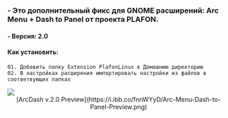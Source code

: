 ### - Это дополнительный фикс для GNOME расширений: Arc Menu + Dash to Panel от проекта PLAFON. 

#### - Версия: 2.0

#### Как установить:

```
01. Добавить папку Extension PlafonLinux в Домашнюю директорию
02. В настройках расширения импортировать настройки из файлов в соответвующих папках
```
<img src="https://i.ibb.co/fnnWYyD/Arc-Menu-Dash-to-Panel-Preview.png">

<center>[ArcDash v.2.0 Preview](https://i.ibb.co/fnnWYyD/Arc-Menu-Dash-to-Panel-Preview.png)
